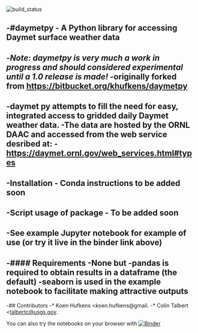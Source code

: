 ![build_status](https://travis-ci.org/ColinTalbert/DaymetPy.svg?branch=master)

-#daymetpy - A Python library for accessing Daymet surface weather data
-
-*Note: daymetpy is very much a work in progress and should considered experimental until a 1.0 release is made!*
-originally forked from https://bitbucket.org/khufkens/daymetpy
-
-daymet py attempts to fill the need for easy, integrated access to gridded daily Daymet weather data.
-The data  are hosted by the ORNL DAAC and accessed from the web service desribed at:
-https://daymet.ornl.gov/web_services.html#types
-
-Installation - Conda instructions to be added soon
-
-Script usage of package - To be added soon
-
-See example Jupyter notebook for example of use (or try it live in the binder link above)
-
-#### Requirements
-None but 
-pandas is required to obtain results in a dataframe (the default)
-seaborn is used in the example notebook to facilitate making attractive outputs
-
-## Contributors
-* Koen Hufkens <koen.hufkens@gmail.
-* Colin Talbert <talbertc@usgs.gov.

You can also try the notebooks on your browser with [![Binder](http://mybinder.org/badge.svg)](http://mybinder.org/repo/ColinTalbert/DaymetPy)